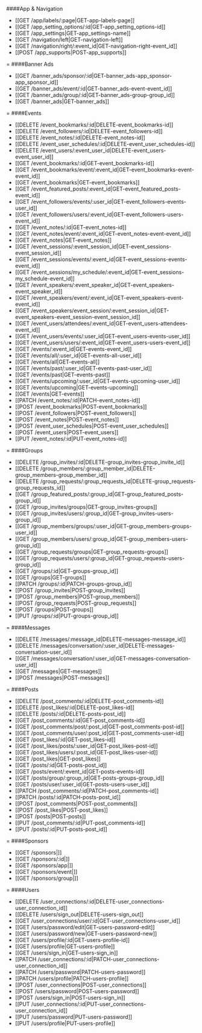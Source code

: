<!-- --- title: List of all routes -->

####App & Navigation
* [[GET /app/labels/:page|GET-app-labels-page]]
* [[GET /app_setting_options/:id|GET-app_setting_options-id]]
* [[GET /app_settings|GET-app_settings-name]]
* [[GET /navigation/left|GET-navigation-left]]
* [[GET /navigation/right/:event_id|GET-navigation-right-event_id]]
* [[POST /app_supports|POST-app_supports]]

=
####Banner Ads
* [[GET /banner_ads/sponsor/:id|GET-banner_ads-app_sponsor-app_sponsor_id]]
* [[GET /banner_ads/event/:id|GET-banner_ads-event-event_id]]
* [[GET /banner_ads/group/:id|GET-banner_ads-group-group_id]]
* [[GET /banner_ads|GET-banner_ads]]

=
####Events
* [[DELETE /event_bookmarks/:id|DELETE-event_bookmarks-id]]
* [[DELETE /event_followers/:id|DELETE-event_followers-id]]
* [[DELETE /event_notes/:id|DELETE-event_notes-id]]
* [[DELETE /event_user_schedules/:id|DELETE-event_user_schedules-id]]
* [[DELETE /event_users/:event_user_id|DELETE-event_users-event_user_id]]
* [[GET /event_bookmarks/:id|GET-event_bookmarks-id]]
* [[GET /event_bookmarks/event/:event_id|GET-event_bookmarks-event-event_id]]
* [[GET /event_bookmarks|GET-event_bookmarks]]
* [[GET /event_featured_posts/:event_id|GET-event_featured_posts-event_id]]
* [[GET /event_followers/events/:user_id|GET-event_followers-events-user_id]]
* [[GET /event_followers/users/:event_id|GET-event_followers-users-event_id]]
* [[GET /event_notes/:id|GET-event_notes-id]]
* [[GET /event_notes/event/:event_id|GET-event_notes-event-event_id]]
* [[GET /event_notes|GET-event_notes]]
* [[GET /event_sessions/:event_session_id|GET-event_sessions-event_session_id]]
* [[GET /event_sessions/events/:event_id|GET-event_sessions-events-event_id]]
* [[GET /event_sessions/my_schedule/:event_id|GET-event_sessions-my_schedule-event_id]]
* [[GET /event_speakers/:event_speaker_id|GET-event_speakers-event_speaker_id]]
* [[GET /event_speakers/event/:event_id|GET-event_speakers-event-event_id]]
* [[GET /event_speakers/event_session/:event_session_id|GET-event_speakers-event_session-event_session_id]]
* [[GET /event_users/attendees/:event_id|GET-event_users-attendees-event_id]]
* [[GET /event_users/events/:user_id|GET-event_users-events-user_id]]
* [[GET /event_users/users/:event_id|GET-event_users-users-event_id]]
* [[GET /events/:event_id|GET-events-event_id]]
* [[GET /events/all/:user_id|GET-events-all-user_id]]
* [[GET /events/all|GET-events-all]]
* [[GET /events/past/:user_id|GET-events-past-user_id]]
* [[GET /events/past|GET-events-past]]
* [[GET /events/upcoming/:user_id|GET-events-upcoming-user_id]]
* [[GET /events/upcoming|GET-events-upcoming]]
* [[GET /events|GET-events]]
* [[PATCH /event_notes/:id|PATCH-event_notes-id]]
* [[POST /event_bookmarks|POST-event_bookmarks]]
* [[POST /event_followers|POST-event_followers]]
* [[POST /event_notes|POST-event_notes]]
* [[POST /event_user_schedules|POST-event_user_schedules]]
* [[POST /event_users|POST-event_users]]
* [[PUT /event_notes/:id|PUT-event_notes-id]]

=
####Groups
* [[DELETE /group_invites/:id|DELETE-group_invites-group_invite_id]]
* [[DELETE /group_members/:group_member_id|DELETE-group_members-group_member_id]]
* [[DELETE /group_requests/:group_requests_id|DELETE-group_requests-group_requests_id]]
* [[GET /group_featured_posts/:group_id|GET-group_featured_posts-group_id]]
* [[GET /group_invites/groups|GET-group_invites-groups]]
* [[GET /group_invites/users/:group_id|GET-group_invites-users-group_id]]
* [[GET /group_members/groups/:user_id|GET-group_members-groups-user_id]]
* [[GET /group_members/users/:group_id|GET-group_members-users-group_id]]
* [[GET /group_requests/groups|GET-group_requests-groups]]
* [[GET /group_requests/users/:group_id|GET-group_requests-users-group_id]]
* [[GET /groups/:id|GET-groups-group_id]]
* [[GET /groups|GET-groups]]
* [[PATCH /groups/:id|PATCH-groups-group_id]]
* [[POST /group_invites|POST-group_invites]]
* [[POST /group_members|POST-group_members]]
* [[POST /group_requests|POST-group_requests]]
* [[POST /groups|POST-groups]]
* [[PUT /groups/:id|PUT-groups-group_id]]

=
####Messages
* [[DELETE /messages/:message_id|DELETE-messages-message_id]]
* [[DELETE /messages/conversation/:user_id|DELETE-messages-conversation-user_id]]
* [[GET /messages/conversation/:user_id|GET-messages-conversation-user_id]]
* [[GET /messages|GET-messages]]
* [[POST /messages|POST-messages]]

=
####Posts
* [[DELETE /post_comments/:id|DELETE-post_comments-id]]
* [[DELETE /post_likes/:id|DELETE-post_likes-id]]
* [[DELETE /posts/:id|DELETE-posts-post_id]]
* [[GET /post_comments/:id|GET-post_comments-id]]
* [[GET /post_comments/post/:post_id|GET-post_comments-post-id]]
* [[GET /post_comments/user/:post_id|GET-post_comments-user-id]]
* [[GET /post_likes/:id|GET-post_likes-id]]
* [[GET /post_likes/posts/:user_id|GET-post_likes-post-id]]
* [[GET /post_likes/users/:post_id|GET-post_likes-user-id]]
* [[GET /post_likes|GET-post_likes]]
* [[GET /posts/:id|GET-posts-post_id]]
* [[GET /posts/event/:event_id|GET-posts-events-id]]
* [[GET /posts/group/:group_id|GET-posts-groups-group_id]]
* [[GET /posts/user/:user_id|GET-posts-users-user_id]]
* [[PATCH /post_comments/:id|PATCH-post_comments-id]]
* [[PATCH /posts/:id|PATCH-posts-post_id]]
* [[POST /post_comments|POST-post_comments]]
* [[POST /post_likes|POST-post_likes]]
* [[POST /posts|POST-posts]]
* [[PUT /post_comments/:id|PUT-post_comments-id]]
* [[PUT /posts/:id|PUT-posts-post_id]]

=
####Sponsors
* [[GET /sponsors|]]
* [[GET /sponsors/:id|]]
* [[GET /sponsors/app|]]
* [[GET /sponsors/event|]]
* [[GET /sponsors/group|]]

=
####Users
* [[DELETE /user_connections/:id|DELETE-user_connections-user_connection_id]]
* [[DELETE /users/sign_out|DELETE-users-sign_out]]
* [[GET /user_connections/user/:id|GET-user_connections-user_id]]
* [[GET /users/password/edit|GET-users-password-edit]]
* [[GET /users/password/new|GET-users-password-new]]
* [[GET /users/profile/:id|GET-users-profile-id]]
* [[GET /users/profile|GET-users-profile]]
* [[GET /users/sign_in|GET-users-sign_in]]
* [[PATCH /user_connections/:id|PATCH-user_connections-user_connection_id]]
* [[PATCH /users/password|PATCH-users-password]]
* [[PATCH /users/profile|PATCH-users-profile]]
* [[POST /user_connections|POST-user_connections]]
* [[POST /users/password|POST-users-password]]
* [[POST /users/sign_in|POST-users-sign_in]]
* [[PUT /user_connections/:id|PUT-user_connections-user_connection_id]]
* [[PUT /users/password|PUT-users-password]]
* [[PUT /users/profile|PUT-users-profile]]
